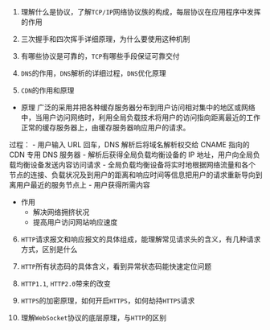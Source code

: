 
1. 理解什么是协议，了解`TCP/IP`网络协议族的构成，每层协议在应用程序中发挥的作用

2. 三次握手和四次挥手详细原理，为什么要使用这种机制

3. 有哪些协议是可靠的，`TCP`有哪些手段保证可靠交付

4. `DNS`的作用，`DNS`解析的详细过程，`DNS`优化原理

5. `CDN`的作用和原理

- 原理
  广泛的采用并把各种缓存服务器分布到用户访问相对集中的地区或网络中，当用户访问网络时，利用全局负载技术将用户的访问指向距离最近的工作正常的缓存服务器上，由缓存服务器响应用户的请求。

过程： - 用户输入 URL 回车，DNS 解析后将域名解析权交给 CNAME 指向的 CDN 专用 DNS 服务器 - 解析后获得全局负载均衡设备的 IP 地址，用户向全局负载均衡设备发送内容访问请求 - 全局负载均衡设备将实时地根据网络流量和各个节点的连接、负载状况及到用户的距离和响应时间等信息把用户的请求重新导向到离用户最近的服务节点上 - 用户获得所需内容

- 作用
  - 解决网络拥挤状况
  - 提高用户访问网站响应速度

6. `HTTP`请求报文和响应报文的具体组成，能理解常见请求头的含义，有几种请求方式，区别是什么

7. `HTTP`所有状态码的具体含义，看到异常状态码能快速定位问题

8. `HTTP1.1`, `HTTP2.0`带来的改变

9. `HTTPS`的加密原理，如何开启`HTTPS`，如何劫持`HTTPS`请求

10. 理解`WebSocket`协议的底层原理，与`HTTP`的区别